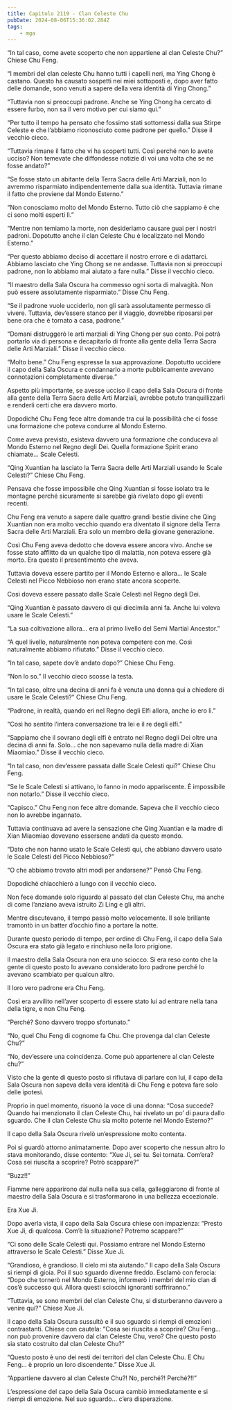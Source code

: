 ```yaml
---
title: Capitolo 2119 - Clan Celeste Chu
pubDate: 2024-08-06T15:36:02.284Z
tags:
    - mga
---
```



“In tal caso, come avete scoperto che non appartiene al clan Celeste Chu?” Chiese Chu Feng.

“I membri del clan celeste Chu hanno tutti i capelli neri, ma Ying Chong è castano. Questo ha causato sospetti nei miei sottoposti e, dopo aver fatto delle domande, sono venuti a sapere della vera identità di Ying Chong.”

“Tuttavia non si preoccupi padrone. Anche se Ying Chong ha cercato di essere furbo, non sa il vero motivo per cui siamo qui.”

“Per tutto il tempo ha pensato che fossimo stati sottomessi dalla sua Stirpe Celeste e che l’abbiamo riconosciuto come padrone per quello.” Disse il vecchio cieco.

“Tuttavia rimane il fatto che vi ha scoperti tutti. Così perché non lo avete ucciso? Non temevate che diffondesse notizie di voi una volta che se ne fosse andato?”

“Se fosse stato un abitante della Terra Sacra delle Arti Marziali, non lo avremmo risparmiato indipendentemente dalla sua identità. Tuttavia rimane il fatto che proviene dal Mondo Esterno.”

“Non conosciamo molto del Mondo Esterno. Tutto ciò che sappiamo è che ci sono molti esperti lì.”

“Mentre non temiamo la morte, non desideriamo causare guai per i nostri padroni. Dopotutto anche il clan Celeste Chu è localizzato nel Mondo Esterno.”

“Per questo abbiamo deciso di accettare il nostro errore e di adattarci. Abbiamo lasciato che Ying Chong se ne andasse. Tuttavia non si preoccupi padrone, non lo abbiamo mai aiutato a fare nulla.” Disse il vecchio cieco.

“Il maestro della Sala Oscura ha commesso ogni sorta di malvagità. Non può essere assolutamente risparmiato.” Disse Chu Feng.

“Se il padrone vuole ucciderlo, non gli sarà assolutamente permesso di vivere. Tuttavia, dev’essere stanco per il viaggio, dovrebbe riposarsi per bene ora che è tornato a casa, padrone.”

“Domani distruggerò le arti marziali di Ying Chong per suo conto. Poi potrà portarlo via di persona e decapitarlo di fronte alla gente della Terra Sacra delle Arti Marziali.” Disse il vecchio cieco.

“Molto bene.” Chu Feng espresse la sua approvazione. Dopotutto uccidere il capo della Sala Oscura e condannarlo a morte pubblicamente avevano connotazioni completamente diverse.”

Aspetto più importante, se avesse ucciso il capo della Sala Oscura di fronte alla gente della Terra Sacra delle Arti Marziali, avrebbe potuto tranquillizzarli e renderli certi che era davvero morto.

Dopodiché Chu Feng fece altre domande tra cui la possibilità che ci fosse una formazione che poteva condurre al Mondo Esterno.

Come aveva previsto, esisteva davvero una formazione che conduceva al Mondo Esterno nel Regno degli Dei. Quella formazione Spirit erano chiamate… Scale Celesti.

“Qing Xuantian ha lasciato la Terra Sacra delle Arti Marziali usando le Scale Celesti?” Chiese Chu Feng.

Pensava che fosse impossibile che Qing Xuantian si fosse isolato tra le montagne perché sicuramente si sarebbe già rivelato dopo gli eventi recenti.

Chu Feng era venuto a sapere dalle quattro grandi bestie divine che Qing Xuantian non era molto vecchio quando era diventato il signore della Terra Sacra delle Arti Marziali. Era solo un membro della giovane generazione.

Così Chu Feng aveva dedotto che doveva essere ancora vivo. Anche se fosse stato afflitto da un qualche tipo di malattia, non poteva essere già morto. Era questo il presentimento che aveva.

Tuttavia doveva essere partito per il Mondo Esterno e allora… le Scale Celesti nel Picco Nebbioso non erano state ancora scoperte.

Così doveva essere passato dalle Scale Celesti nel Regno degli Dei.

“Qing Xuantian è passato davvero di qui diecimila anni fa. Anche lui voleva usare le Scale Celesti.”

“La sua coltivazione allora… era al primo livello del Semi Martial Ancestor.”

“A quel livello, naturalmente non poteva competere con me. Così naturalmente abbiamo rifiutato.” Disse il vecchio cieco.

“In tal caso, sapete dov’è andato dopo?” Chiese Chu Feng.

“Non lo so.” Il vecchio cieco scosse la testa.

“In tal caso, oltre una decina di anni fa è venuta una donna qui a chiedere di usare le Scale Celesti?” Chiese Chu Feng.

“Padrone, in realtà, quando eri nel Regno degli Elfi allora, anche io ero lì.”

“Così ho sentito l’intera conversazione tra lei e il re degli elfi.”

“Sappiamo che il sovrano degli elfi è entrato nel Regno degli Dei oltre una decina di anni fa. Solo… che non sapevamo nulla della madre di Xian Miaomiao.” Disse il vecchio cieco.

“In tal caso, non dev’essere passata dalle Scale Celesti qui?” Chiese Chu Feng.

“Se le Scale Celesti si attivano, lo fanno in modo appariscente. È impossibile non notarlo.” Disse il vecchio cieco.

“Capisco.” Chu Feng non fece altre domande. Sapeva che il vecchio cieco non lo avrebbe ingannato.

Tuttavia continuava ad avere la sensazione che Qing Xuantian e la madre di Xian Miaomiao dovevano essersene andati da questo mondo.

“Dato che non hanno usato le Scale Celesti qui, che abbiano davvero usato le Scale Celesti del Picco Nebbioso?”

“O che abbiamo trovato altri modi per andarsene?” Pensò Chu Feng.

Dopodiché chiacchierò a lungo con il vecchio cieco.

Non fece domande solo riguardo al passato del clan Celeste Chu, ma anche di come l’anziano aveva istruito Zi Ling e gli altri.

Mentre discutevano, il tempo passò molto velocemente. Il sole brillante tramontò in un batter d’occhio fino a portare la notte.

Durante questo periodo di tempo, per ordine di Chu Feng, il capo della Sala Oscura era stato già legato e rinchiuso nella loro prigione.

Il maestro della Sala Oscura non era uno sciocco. Si era reso conto che la gente di questo posto lo avevano considerato loro padrone perché lo avevano scambiato per qualcun altro.

Il loro vero padrone era Chu Feng.

Così era avvilito nell’aver scoperto di essere stato lui ad entrare nella tana della tigre, e non Chu Feng.

“Perché? Sono davvero troppo sfortunato.”

“No, quel Chu Feng di cognome fa Chu. Che provenga dal clan Celeste Chu?”

“No, dev’essere una coincidenza. Come può appartenere al clan Celeste chu?”

Visto che la gente di questo posto si rifiutava di parlare con lui, il capo della Sala Oscura non sapeva della vera identità di Chu Feng e poteva fare solo delle ipotesi.

Proprio in quel momento, risuonò la voce di una donna: “Cosa succede? Quando hai menzionato il clan Celeste Chu, hai rivelato un po’ di paura dallo sguardo. Che il clan Celeste Chu sia molto potente nel Mondo Esterno?”

Il capo della Sala Oscura rivelò un’espressione molto contenta.

Poi si guardò attorno animatamente. Dopo aver scoperto che nessun altro lo stava monitorando, disse contento: “Xue Ji, sei tu. Sei tornata. Com’era? Cosa sei riuscita a scoprire? Potrò scappare?”

“Buzz!!”

Fiamme nere apparirono dal nulla nella sua cella, galleggiarono di fronte al maestro della Sala Oscura e si trasformarono in una bellezza eccezionale.

Era Xue Ji.

Dopo averla vista, il capo della Sala Oscura chiese con impazienza: “Presto Xue Ji, dì qualcosa. Com’è la situazione? Potremo scappare?”

“Ci sono delle Scale Celesti qui. Possiamo entrare nel Mondo Esterno attraverso le Scale Celesti.” Disse Xue Ji.

“Grandioso, è grandioso. Il cielo mi sta aiutando.” Il capo della Sala Oscura si riempì di gioia. Poi il suo sguardo divenne freddo. Esclamò con ferocia: “Dopo che tornerò nel Mondo Esterno, informerò i membri del mio clan di cos’è successo qui. Allora questi sciocchi ignoranti soffriranno.”

“Tuttavia, se sono membri del clan Celeste Chu, si disturberanno davvero a venire qui?” Chiese Xue Ji.

Il capo della Sala Oscura sussultò e il suo sguardo si riempì di emozioni contrastanti. Chiese con cautela: “Cosa sei riuscita a scoprire? Chu Feng… non può provenire davvero dal clan Celeste Chu, vero? Che questo posto sia stato costruito dal clan Celeste Chu?”

“Questo posto è uno dei resti dei territori del clan Celeste Chu. E Chu Feng… è proprio un loro discendente.” Disse Xue Ji.

“Appartiene davvero al clan Celeste Chu?! No, perché?! Perché?!!”

L’espressione del capo della Sala Oscura cambiò immediatamente e si riempì di emozione. Nel suo sguardo… c’era disperazione.




